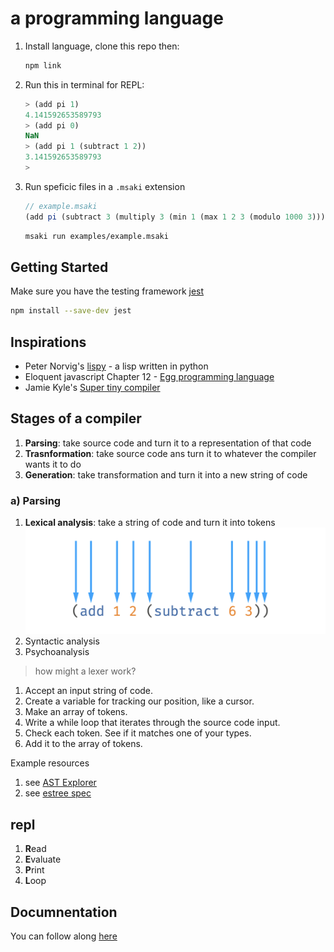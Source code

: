 # a programming language

1. Install language, clone this repo then:
   ```zsh
   npm link
   ```
1. Run this in terminal for REPL:

   ```js
   > (add pi 1)
   4.141592653589793
   > (add pi 0)
   NaN
   > (add pi 1 (subtract 1 2))
   3.141592653589793
   >
   ```

1. Run speficic files in a `.msaki` extension

   ```js
   // example.msaki
   (add pi (subtract 3 (multiply 3 (min 1 (max 1 2 3 (modulo 1000 3))))))
   ```

   ```zsh
   msaki run examples/example.msaki
   ```

## Getting Started

Make sure you have the testing framework [jest](https://jestjs.io/docs/getting-started)

```zsh
npm install --save-dev jest
```

## Inspirations

- Peter Norvig's [lispy](https://norvig.com/lispy.html) - a lisp written in python
- Eloquent javascript Chapter 12 - [Egg programming language](https://eloquentjavascript.net/12_language.html)
- Jamie Kyle's [Super tiny compiler](https://github.com/jamiebuilds/the-super-tiny-compiler)

## Stages of a compiler

1. **Parsing**: take source code and turn it to a representation of that code
1. **Trasnformation**: take source code ans turn it to whatever the compiler wants it to do
1. **Generation**: take transformation and turn it into a new string of code

### a) Parsing

1. **Lexical analysis**: take a string of code and turn it into tokens
   ![lexical tokenization](./images/lexing-tokens.png)
1. Syntactic analysis
1. Psychoanalysis

> how might a lexer work?

1. Accept an input string of code.
1. Create a variable for tracking our position, like a cursor.
1. Make an array of tokens.
1. Write a while loop that iterates through the source code input.
1. Check each token. See if it matches one of your types.
1. Add it to the array of tokens.

Example resources

1. see [AST Explorer](https://astexplorer.net/#/gist/1819fd0f4c1e3690539a1257c054016a/bc5b7c792483456d5a48ba5c668acde715b9a6ab)
1. see [estree spec](https://github.com/estree/estree#the-estree-spec)

## repl

1. **R**ead
1. **E**valuate
1. **P**rint
1. **L**oop

## Documnentation

You can follow along [here](http://static.frontendmasters.com/resources/2019-05-31-build-your-own-programming-language/programming-language.pdf)
